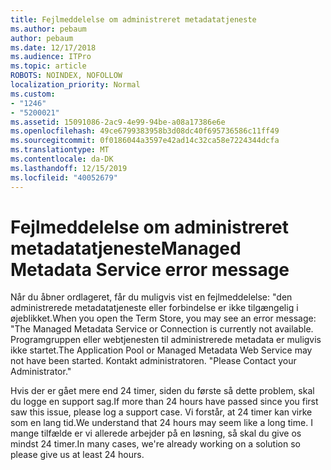 ```yaml
---
title: Fejlmeddelelse om administreret metadatatjeneste
ms.author: pebaum
author: pebaum
ms.date: 12/17/2018
ms.audience: ITPro
ms.topic: article
ROBOTS: NOINDEX, NOFOLLOW
localization_priority: Normal
ms.custom:
- "1246"
- "5200021"
ms.assetid: 15091086-2ac9-4e99-94be-a08a17386e6e
ms.openlocfilehash: 49ce6799383958b3d08dc40f695736586c11ff49
ms.sourcegitcommit: 0f0186044a3597e42ad14c32ca58e7224344dcfa
ms.translationtype: MT
ms.contentlocale: da-DK
ms.lasthandoff: 12/15/2019
ms.locfileid: "40052679"
---
```

# <a name="managed-metadata-service-error-message"></a><span data-ttu-id="edb64-102">Fejlmeddelelse om administreret metadatatjeneste</span><span class="sxs-lookup"><span data-stu-id="edb64-102">Managed Metadata Service error message</span></span>

<span data-ttu-id="edb64-103">Når du åbner ordlageret, får du muligvis vist en fejlmeddelelse: "den administrerede metadatatjeneste eller forbindelse er ikke tilgængelig i øjeblikket.</span><span class="sxs-lookup"><span data-stu-id="edb64-103">When you open the Term Store, you may see an error message: "The Managed Metadata Service or Connection is currently not available.</span></span> <span data-ttu-id="edb64-104">Programgruppen eller webtjenesten til administrerede metadata er muligvis ikke startet.</span><span class="sxs-lookup"><span data-stu-id="edb64-104">The Application Pool or Managed Metadata Web Service may not have been started.</span></span> <span data-ttu-id="edb64-105">Kontakt administratoren. "</span><span class="sxs-lookup"><span data-stu-id="edb64-105">Please Contact your Administrator."</span></span>
  
<span data-ttu-id="edb64-106">Hvis der er gået mere end 24 timer, siden du første så dette problem, skal du logge en support sag.</span><span class="sxs-lookup"><span data-stu-id="edb64-106">If more than 24 hours have passed since you first saw this issue, please log a support case.</span></span> <span data-ttu-id="edb64-107">Vi forstår, at 24 timer kan virke som en lang tid.</span><span class="sxs-lookup"><span data-stu-id="edb64-107">We understand that 24 hours may seem like a long time.</span></span> <span data-ttu-id="edb64-108">I mange tilfælde er vi allerede arbejder på en løsning, så skal du give os mindst 24 timer.</span><span class="sxs-lookup"><span data-stu-id="edb64-108">In many cases, we're already working on a solution so please give us at least 24 hours.</span></span>
  